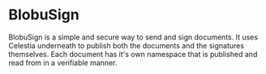 # BlobuSign

BlobuSign is a simple and secure way to send and sign documents. It uses Celestia underneath to publish both the documents and the signatures themselves. Each document has it's own namespace that is published and read from in a verifiable manner.
